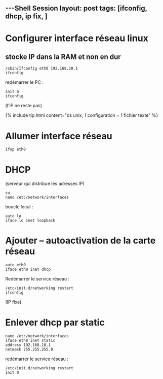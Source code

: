 ---Shell Session
layout: post
tags: [ifconfig, dhcp, ip fix, ]
---
# Configurer interface réseau linux

## stocke IP dans la RAM et non en dur
```
/sbin/Ifconfig eth0 192.168.10.1
ifconfig
```
redémarrer le PC :
```
init 6
ifconfig
```
(l'IP ne reste pas)

{% include tip.html content="ds unix, 1 configuration = 1 fichier texte" %}

# Allumer interface réseau
```
ifup eth0
```

# DHCP

(serveur qui distribue les adresses IP)

```
su
nano /etc/network/interfaces
```
boucle local :

```
auto lo
iface lo inet loopback
```

# Ajouter – autoactivation de la carte réseau
```
auto eth0
iface eth0 inet dhcp
```

Redémarrer le service réseau :
```
/etc/init.d/networking restart
ifconfig
```
(IP fixe)

# Enlever dhcp par static

```
nano /etc/network/interfaces
iface eth0 inet static
address 192.168.10.1
netmask 255.255.255.0
```
redémarrer le service réseau :
```
/etc/init.d/networking restart
init 0
```



